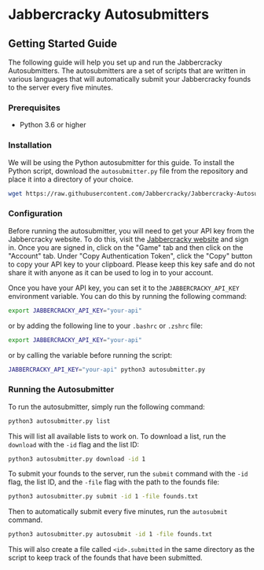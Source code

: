 # Jabbercracky Autosubmitters

## Getting Started Guide
The following guide will help you set up and run the Jabbercracky
Autosubmitters. The autosubmitters are a set of scripts that are written in
various languages that will automatically submit your Jabbercracky founds to
the server every five minutes.

### Prerequisites
- Python 3.6 or higher

### Installation
We will be using the Python autosubmitter for this guide. To install the Python
script, download the `autosubmitter.py` file from the repository and place it
into a directory of your choice.

```bash
wget https://raw.githubusercontent.com/Jabbercracky/Jabbercracky-Autosubmitters/refs/heads/main/python/jabbercracky-client.py
```

### Configuration
Before running the autosubmitter, you will need to get your API key from the
Jabbercracky website. To do this, visit the [Jabbercracky
website](https://jabbercracky.com) and sign in. Once you are signed in, click
on the "Game" tab and then click on the "Account" tab. Under "Copy
Authentication Token", click the "Copy" button to copy your API key to your
clipboard. Please keep this key safe and do not share it with anyone as it can
be used to log in to your account.

Once you have your API key, you can set it to the `JABBERCRACKY_API_KEY`
environment variable. You can do this by running the following command:

```bash
export JABBERCRACKY_API_KEY="your-api"
```

or by adding the following line to your `.bashrc` or `.zshrc` file:

```bash
export JABBERCRACKY_API_KEY="your-api"
```

or by calling the variable before running the script:

```bash
JABBERCRACKY_API_KEY="your-api" python3 autosubmitter.py
```

### Running the Autosubmitter
To run the autosubmitter, simply run the following command:

```bash
python3 autosubmitter.py list
```

This will list all available lists to work on. To download a list, run the
`download` with the `-id` flag and the list ID:

```bash
python3 autosubmitter.py download -id 1
```

To submit your founds to the server, run the `submit` command with the `-id`
flag, the list ID, and the `-file` flag with the path to the founds file:

```bash
python3 autosubmitter.py submit -id 1 -file founds.txt
```

Then to automatically submit every five minutes, run the `autosubmit` command.

```bash
python3 autosubmitter.py autosubmit -id 1 -file founds.txt
```

This will also create a file called `<id>.submitted` in the same directory as
the script to keep track of the founds that have been submitted.
